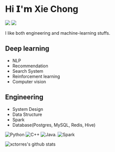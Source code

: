 # Hi 𝗜'𝗺 Xie Chong

[![](https://img.shields.io/badge/-@xctorres-%23181717?style=flat-square&logo=github)](https://github.com/xctorres)
[![](https://img.shields.io/website?color=0ab9e6&style=flat-square&up_message=xctorres&url=https%3A%2F%2Fxctorres.github.io/)](https://xctorres.github.io/)

I like both engineering and machine-learning stuffs. 
## Deep learning 
- NLP
- Recommendation  
- Search System 
- Reinforcement learning  
- Computer vision  

## Engineering
- System Design  
- Data Structure
- Spark  
- Database(Postgres, MySQL, Redis, Hive)

![Python](https://img.shields.io/badge/-Python-%231572B6?style=flat-square&logo=python&logoColor=white)
![C++](https://img.shields.io/badge/-C++-%23E44D27?style=flat-square&logo=c++)
![Java](https://img.shields.io/badge/-Java-007ACC?style=flat-square&logo=java). 
![Spark](https://img.shields.io/badge/-Spark-%231572B6?style=flat-square&logo=Spark&logoColor=white)

![xctorres's github stats](https://github-readme-stats.vercel.app/api?username=xcTorres&show_icons=true&theme=dracula)
